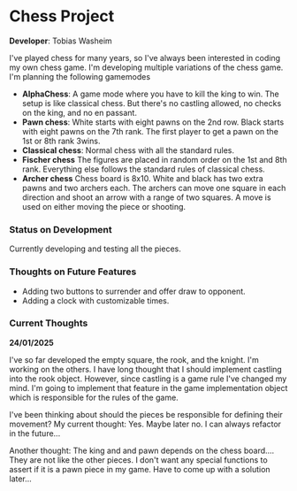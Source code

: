 Chess Project
==============
**Developer**: Tobias Washeim

I've played chess for many years, 
so I've always been interested in 
coding my own chess game. I'm 
developing multiple variations of 
the chess game. I'm planning the 
following gamemodes
- **AlphaChess**: A game mode where you 
have to kill the king to win. The setup
is like classical chess. But there's no
castling allowed, no checks on the king, 
and no en passant.
- **Pawn chess**: White starts with eight
pawns on the 2nd row. Black starts with 
eight pawns on the 7th rank. The first 
player to get a pawn on the 1st or 8th 
rank 3wins. 
- **Classical chess**: Normal chess with 
all the standard rules. 
- **Fischer chess** The figures are placed
in random order on the 1st and 8th rank. 
Everything else follows the standard rules
of classical chess.
- **Archer chess** Chess board is 8x10. 
White and black has two extra pawns and
two archers each. The archers can move one
square in each direction and shoot an 
arrow with a range of two squares. A move 
is used on either moving the piece or 
shooting. 
### Status on Development
Currently developing and testing all the 
pieces.
### Thoughts on Future Features
- Adding two buttons to surrender and
offer draw to opponent.
- Adding a clock with customizable times.
### Current Thoughts
**24/01/2025**

I've so far developed the empty square,
the rook, and the knight. I'm working on the
others. I have long thought that I should
implement castling into the rook object.
However, since castling is a game rule I've
changed my mind. I'm going to implement
that feature in the game implementation
object which is responsible for the rules
of the game. 

I've been thinking about should the pieces be responsible for defining their movement? My current thought: Yes. 
Maybe later no. I can always refactor in the future...

Another thought: The king and and pawn depends on the chess board.... They are not like the other pieces.
I don't want any special functions to assert if it is a pawn piece in my game. Have to come up with a solution later...
